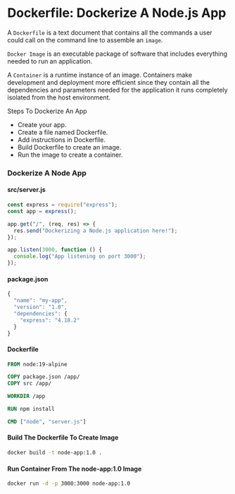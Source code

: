 # Dockerfile: Dockerize A Node.js App

A `Dockerfile` is a text document that contains all the commands a user could call on the command line to assemble an `image`.

`Docker Image` is an executable package of software that includes everything needed to run an application.

A `Container` is a runtime instance of an image. Containers make development and deployment more efficient since they contain all the dependencies and parameters needed for the application it runs completely isolated from the host environment.

Steps To Dockerize An App

- Create your app.
- Create a file named Dockerfile.
- Add instructions in Dockerfile.
- Build Dockerfile to create an image.
- Run the image to create a container.

### Dockerize A Node App 

#### src/server.js

```js
const express = require("express");
const app = express();

app.get("/", (req, res) => {
  res.send("Dockerizing a Node.js application here!");
});

app.listen(3000, function () {
  console.log("App listening on port 3000");
});
```

#### package.json

```js
{
  "name": "my-app",
  "version": "1.0",
  "dependencies": {
    "express": "4.18.2"
  }
}

```

#### Dockerfile

```dockerfile
FROM node:19-alpine

COPY package.json /app/
COPY src /app/

WORKDIR /app

RUN npm install

CMD ["node", "server.js"]
```

#### Build The Dockerfile To Create Image

```bash
docker build -t node-app:1.0 .
```

#### Run Container From The node-app:1.0 Image

```bash
docker run -d -p 3000:3000 node-app:1.0
```
